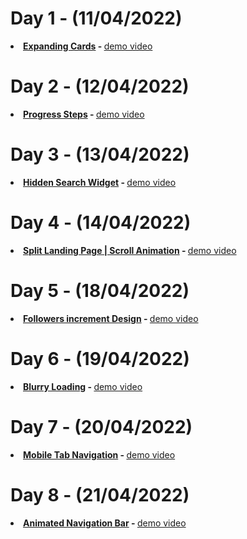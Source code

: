# Day 1 - (11/04/2022)
<b><li><a href="https://github.com/dev-kumaresan/HTML-CSS-JS/tree/main/Day1"> Expanding Cards</a> - </b>
<a href="https://user-images.githubusercontent.com/100152824/162900207-c3ee84dc-84d2-4d19-a0da-dde13287b911.mp4">demo video</a>
# Day 2 - (12/04/2022)
<b><li><a href="https://github.com/dev-kumaresan/HTML-CSS-JS/tree/main/Day2"> Progress Steps</a> - </b>
<a href="https://user-images.githubusercontent.com/100152824/163000037-09fa3944-9782-4fbf-97f3-ddb82fb26ce4.mp4">demo video</a>
# Day 3 - (13/04/2022)
<b><li><a href="https://github.com/dev-kumaresan/HTML-CSS-JS/tree/main/Day3"> Hidden Search Widget</a> - </b>
<a href="https://user-images.githubusercontent.com/100152824/163173418-5920e3d1-9d54-45cd-8238-f0ec6733f063.mp4">demo video</a>
# Day 4 - (14/04/2022)
<b><li><a href="https://github.com/dev-kumaresan/HTML-CSS-JS/tree/main/Day4"> Split Landing Page | Scroll Animation</a> - </b>
<a href="https://user-images.githubusercontent.com/100152824/163337023-da2ddf2b-ff88-41be-a365-3583071027c3.mp4">demo video</a>
# Day 5 - (18/04/2022)
<b><li><a href="https://github.com/dev-kumaresan/HTML-CSS-JS/tree/main/Day5"> Followers increment Design</a> - </b>
<a href="https://user-images.githubusercontent.com/100152824/163761769-9ce0461d-4771-4aa4-aa58-3395b0aa9297.mp4">demo video</a>
# Day 6 - (19/04/2022)
<b><li><a href="https://github.com/dev-kumaresan/HTML-CSS-JS/tree/main/Day6"> Blurry Loading</a> - </b>
<a href="https://user-images.githubusercontent.com/100152824/163950088-70a976a1-082e-4b3f-b2cc-ad5140b37986.mp4">demo video</a>
# Day 7 - (20/04/2022)
<b><li><a href="https://github.com/dev-kumaresan/HTML-CSS-JS/tree/main/Day7"> Mobile Tab Navigation</a> - </b>
<a href="https://user-images.githubusercontent.com/100152824/164190912-97784234-e3f0-4b88-8ab7-3fe9cf07dbba.mp4">demo video</a>
# Day 8 - (21/04/2022)
<b><li><a href="https://github.com/dev-kumaresan/HTML-CSS-JS/tree/main/Day8"> Animated Navigation Bar</a> - </b>
<a href=" ">demo video</a>
